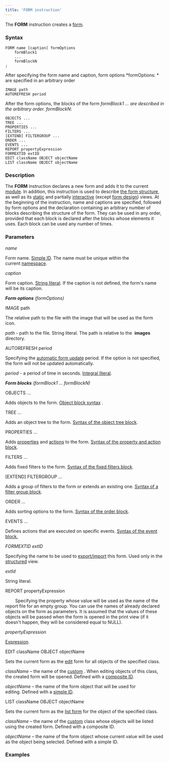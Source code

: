 ```yaml
---
title: 'FORM instruction'
---
```


The **FORM** instruction creates a [form](Forms.md). 

### Syntax

    FORM name [caption] formOptions
        formBlock1
        ...
        formBlockN
    ;

After specifying the form name and caption, form options *formOptions: * are specified in an arbitrary order

    IMAGE path 
    AUTOREFRESH period 

After the form options, the blocks of the form *formBlock1 ... are described in the arbitrary order. formBlockN*: 

    OBJECTS ... 
    TREE ...
    PROPERTIES ...
    FILTERS ...
    [EXTEND] FILTERGROUP ...
    ORDER ...
    EVENTS ...
    REPORT propertyExpression
    FORMEXTID extID
    EDIT className OBJECT objectName
    LIST className OBJECT objectName 

### Description

The **FORM** instruction declares a new form and adds it to the current [module](Modules.md). In addition, this instruction is used to describe [the form structure](Form_structure.md), as well as its [static](Static_view.md) and partially [interactive](Interactive_view.md) (except [form design](Form_design.md)) views. At the beginning of the instruction, name and captions are specified, followed by form options and the declaration containing an arbitrary number of blocks describing the structure of the form. They can be used in any order, provided that each block is declared after the blocks whose elements it uses. Each block can be used any number of times.

### Parameters

*name*

Form name. [Simple ID](IDs.md#IDs-id). The name must be unique within the current [namespace](Naming.md#Naming-namespace).

*caption*

Form caption. [String literal](IDs.md#IDs-strliteral). If the caption is not defined, the form's name will be its caption.

***Form options** (formOptions)*

IMAGE path

The relative path to the file with the image that will be used as the form icon. 

*path* - path to the file. String literal. The path is relative to the  **images** directory.

AUTOREFRESH period

Specifying the [automatic form update](Interactive_view.md#Interactiveview-extra) period. If the option is not specified, the form will not be updated automatically.

*period* - a period of time in seconds. [Integral literal](IDs.md#IDs-intliteral). 

***Form blocks** (*formBlock1 ... formBlockN*)*

OBJECTS ...

Adds objects to the form. [Object block syntax](Object_blocks.md) .

TREE ...

Adds an object tree to the form. [Syntax of the object tree block](Object_blocks.md#Objectblocks-tree).

PROPERTIES ...

Adds [properties](Properties.md) and [actions](Actions.md) to the form. [Syntax of the property and action block](Properties_and_actions_block.md).

FILTERS ...

Adds fixed filters to the form. [Syntax of the fixed filters block](Filters_and_sortings_block.md#Filtersandsortingsblock-fixedfilters).

\[EXTEND\] FILTERGROUP ...

Adds a group of filters to the form or extends an existing one. [Syntax of a filter group block](Filters_and_sortings_block.md#Filtersandsortingsblock-filtergroup).

ORDER ...

Adds sorting options to the form. [Syntax of the order block](Filters_and_sortings_block.md#Filtersandsortingsblock-sort).

EVENTS ...

Defines actions that are executed on specific events. [Syntax of the event block](Event_block.md#Eventblock-events)[.](Event_block.md)

*FORMEXTID extID*

Specifying the name to be used to [export/import](Structured_view.md#Structuredview-extid) this form. Used only in the [structured](Structured_view.md) view.

*extId*

String literal.

REPORT propertyExpression

        Specifying the property whose value will be used as the name of the report file for an empty group. You can use the names of already declared objects on the form as parameters. It is assumed that the values of these objects will be passed when the form is opened in the print view (if it doesn't happen, they will be considered equal to NULL).

*propertyExpression*

[Expression](Expression.md).

EDIT сlassName OBJECT objectName

Sets the current form as the [edit](Interactive_view.md#Interactiveview-edtClass) form for all objects of the specified class.

*className* – the name of the [custom](User_classes.md) . When editing objects of this class, the created form will be opened. Defined with a [composite ID](IDs.md#IDs-cid).

*objectName* – the name of the form object that will be used for editing. Defined with a [simple ID](IDs.md#IDs-id).

LIST сlassName OBJECT objectName

Sets the current form as the [list form](Interactive_view.md#Interactiveview-edtClass) for the object of the specified class. 

*className* – the name of the [custom](User_classes.md) class whose objects will be listed using the created form. Defined with a composite ID.

*objectName* – the name of the form object whose current value will be used as the object being selected. Defined with a simple ID.

### Examples



  
